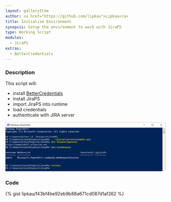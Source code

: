 ```yaml
---
layout: galleryItem
author: <a href="https://github.com/lipkau">Lipkau</a>
title: Initialize Environment
synopsis: Setup the environment to work with JiraPS
type: Working Script
modules:
  - JiraPS
extras: 
  - BetterCredentials
---
```

### Description

This script will:

* install [BetterCredentials](https://github.com/Jaykul/BetterCredentials)
* install JiraPS
* import JiraPS into runtime
* load credentials
* authenticate with JIRA server

![ScreenShot](screenshots/gallery_init-env.png)

### Code

{% gist lipkau/f43bf4be92eb9b88a671cd087d1af262 %}
